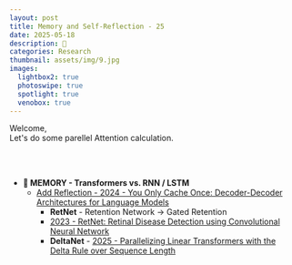 ```yaml
---
layout: post
title: Memory and Self-Reflection - 25
date: 2025-05-18
description: ‪🌲
categories: Research
thumbnail: assets/img/9.jpg
images:
  lightbox2: true
  photoswipe: true
  spotlight: true
  venobox: true
---
```



Welcome, <br> 
Let's do some parellel Attention calculation.

<br><br>

- **📍 MEMORY - Transformers vs. RNN / LSTM**
  - [Add Reflection - 2024 - You Only Cache Once: Decoder-Decoder Architectures for Language Models](https://arxiv.org/abs/2405.05254)
    - **RetNet** - Retention Network -> Gated Retention
    - [2023 - RetNet: Retinal Disease Detection using Convolutional Neural Network](https://ieeexplore.ieee.org/abstract/document/10101661?casa_token=uZQehKNSJt0AAAAA:UWdRNBHC8WlsoNpwbNVIm9Wr147Q-292JEFwcP6bLglKLDlNtTVfIe7RuHyVD6ryjeuQTFUOaw)
    - **DeltaNet** - [2025 - Parallelizing Linear Transformers with the Delta Rule over Sequence Length](https://arxiv.org/abs/2406.06484)
   

<br><br><br><br>


